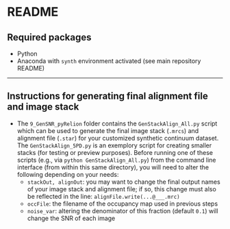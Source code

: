# README
## Required packages
- Python
- Anaconda with `synth` environment activated (see main repository README)

---

## Instructions for generating final alignment file and image stack
- The `9_GenSNR_pyRelion` folder contains the `GenStackAlign_All.py` script which can be used to generate the final image stack (`.mrcs`) and alignment file (`.star`) for your customized synthetic continuum dataset. The `GenStackAlign_5PD.py` is an exemplory script for creating smaller stacks (for testing or preview purposes). Before running one of these scripts (e.g., via `python GenStackAlign_All.py`) from the command line interface (from within this same directory), you will need to alter the following depending on your needs:
  - `stackOut, alignOut`: you may want to change the final output names of your image stack and alignment file; if so, this change must also be reflected in the line: `alignFile.write(...@___.mrc)`
  - `occFile`: the filename of the occupancy map used in previous steps
  - `noise_var`: altering the denominator of this fraction (default `0.1`) will change the SNR of each image
